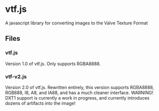 # vtf.js
A javascript library for converting images to the Valve Texture Format

## Files
### vtf.js
Version 1.0 of vtf.js. Only supports RGBA8888.

### vtf-v2.js
Version 2.0 of vtf.js. Rewritten entirely, this version supports RGBA8888, RGB888, I8, A8, and IA88, and has a much cleaner interface.
WARNING! DXT1 support is currently a work in progress, and currently introduces dozens of artifacts into the image!
